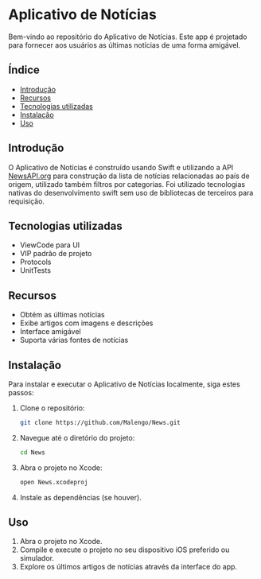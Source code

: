 # Aplicativo de Notícias

Bem-vindo ao repositório do Aplicativo de Notícias. Este app é projetado para fornecer aos usuários as últimas notícias de uma forma amigável.

## Índice
- [Introdução](#introdução)
- [Recursos](#recursos)
- [Tecnologias utilizadas](#tec)
- [Instalação](#instalação)
- [Uso](#uso)

## Introdução
O Aplicativo de Notícias é construído usando Swift e utilizando a API [NewsAPI.org](https://newsapi.org/) para construção da lista de notícias relacionadas ao país de origem, utilizado também 
filtros por categorias.
Foi utilizado tecnologias nativas do desenvolvimento swift sem uso de bibliotecas de terceiros para requisição.

## Tecnologias utilizadas
- ViewCode para UI
- VIP padrão de projeto
- Protocols
- UnitTests
  
## Recursos
- Obtém as últimas notícias
- Exibe artigos com imagens e descrições
- Interface amigável
- Suporta várias fontes de notícias

## Instalação
Para instalar e executar o Aplicativo de Notícias localmente, siga estes passos:

1. Clone o repositório:
    ```bash
    git clone https://github.com/Malengo/News.git
    ```
2. Navegue até o diretório do projeto:
    ```bash
    cd News
    ```
3. Abra o projeto no Xcode:
    ```bash
    open News.xcodeproj
    ```
4. Instale as dependências (se houver).

## Uso
1. Abra o projeto no Xcode.
2. Compile e execute o projeto no seu dispositivo iOS preferido ou simulador.
3. Explore os últimos artigos de notícias através da interface do app.

